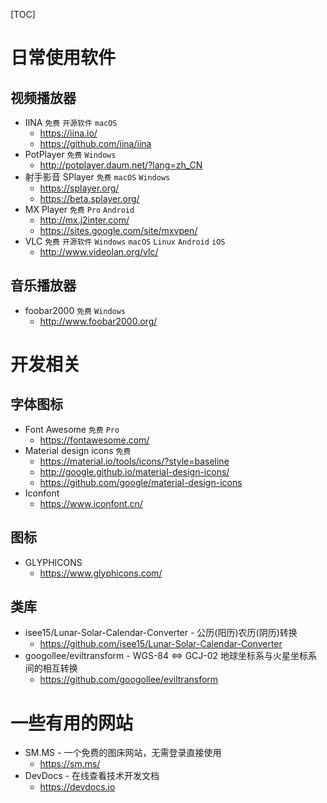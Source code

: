 [TOC]

# 日常使用软件 

## 视频播放器

* IINA `免费` `开源软件` `macOS`
  * https://iina.io/
  * https://github.com/iina/iina
* PotPlayer `免费` `Windows`
  * http://potplayer.daum.net/?lang=zh_CN
* 射手影音 SPlayer `免费` `macOS` `Windows`
  * https://splayer.org/
  * https://beta.splayer.org/
* MX Player `免费` `Pro` `Android`
  * http://mx.j2inter.com/
  * https://sites.google.com/site/mxvpen/
* VLC `免费` `开源软件` `Windows` `macOS` `Linux` `Android` `iOS`
  * http://www.videolan.org/vlc/

## 音乐播放器

* foobar2000 `免费` `Windows`
  * http://www.foobar2000.org/

# 开发相关

## 字体图标

* Font Awesome `免费` `Pro` 
  * https://fontawesome.com/
* Material design icons `免费`
  * https://material.io/tools/icons/?style=baseline
  * http://google.github.io/material-design-icons/
  * https://github.com/google/material-design-icons
* Iconfont
  * https://www.iconfont.cn/

## 图标

* GLYPHICONS
  * https://www.glyphicons.com/

## 类库

* isee15/Lunar-Solar-Calendar-Converter - 公历(阳历)农历(阴历)转换
  * https://github.com/isee15/Lunar-Solar-Calendar-Converter
* googollee/eviltransform - WGS-84 <=> GCJ-02 地球坐标系与火星坐标系间的相互转换
  * https://github.com/googollee/eviltransform

# 一些有用的网站

* SM.MS - 一个免费的图床网站，无需登录直接使用
  * https://sm.ms/
* DevDocs - 在线查看技术开发文档
  * https://devdocs.io